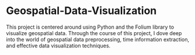 # Geospatial-Data-Visualization
This project is centered around using Python and the Folium library to visualize geospatial data. Through the course of this project, I dove deep into the world of geospatial data preprocessing, time information extraction, and effective data visualization techniques. 
